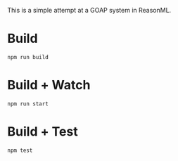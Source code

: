 This is a simple attempt at a GOAP system in ReasonML.

# Build
```
npm run build
```

# Build + Watch

```
npm run start
```


# Build + Test
```
npm test
```
